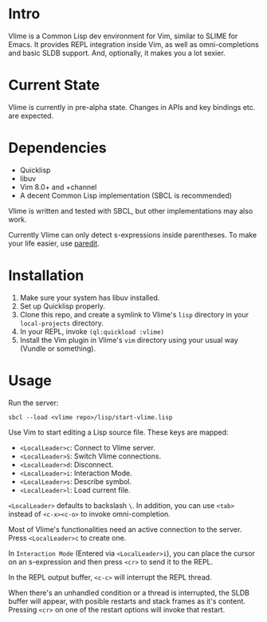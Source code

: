 Intro
=====

Vlime is a Common Lisp dev environment for Vim, similar to SLIME for Emacs. It
provides REPL integration inside Vim, as well as omni-completions and basic
SLDB support. And, optionally, it makes you a lot sexier.

Current State
=============

Vlime is currently in pre-alpha state. Changes in APIs and key bindings etc.
are expected.

Dependencies
============

* Quicklisp
* libuv
* Vim 8.0+ and +channel
* A decent Common Lisp implementation (SBCL is recommended)

Vlime is written and tested with SBCL, but other implementations may also work.

Currently Vlime can only detect s-expressions inside parentheses. To make your
life easier, use [paredit](https://github.com/kovisoft/paredit).

Installation
============

1. Make sure your system has libuv installed.
2. Set up Quicklisp properly.
3. Clone this repo, and create a symlink to Vlime's `lisp` directory in your
   `local-projects` directory.
4. In your REPL, invoke `(ql:quickload :vlime)`
5. Install the Vim plugin in Vlime's `vim` directory using your usual way
   (Vundle or something).

Usage
=====

Run the server:

    sbcl --load <vlime repo>/lisp/start-vlime.lisp

Use Vim to start editing a Lisp source file. These keys are mapped:

* `<LocalLeader>c`: Connect to Vlime server.
* `<LocalLeader>S`: Switch Vlime connections.
* `<LocalLeader>d`: Disconnect.
* `<LocalLeader>i`: Interaction Mode.
* `<LocalLeader>s`: Describe symbol.
* `<LocalLeader>l`: Load current file.

`<LocalLeader>` defaults to backslash `\`. In addition, you can use `<tab>`
instead of `<c-x><c-o>` to invoke omni-completion.

Most of Vlime's functionalities need an active connection to the server. Press
`<LocalLeader>c` to create one.

In `Interaction Mode` (Entered via `<LocalLeader>i`), you can place the cursor
on an s-expression and then press `<cr>` to send it to the REPL.

In the REPL output buffer, `<c-c>` will interrupt the REPL thread.

When there's an unhandled condition or a thread is interrupted, the SLDB
buffer will appear, with posible restarts and stack frames as it's content.
Pressing `<cr>` on one of the restart options will invoke that restart.
